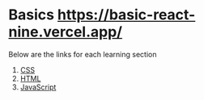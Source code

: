 # Basics https://basic-react-nine.vercel.app/

  

Below are the links for each learning section

1. [CSS](https://github.com/jitendrasoni/basic-react/blob/feture/basicsetup/README%20-%20CSS.md)
2. [HTML](https://github.com/jitendrasoni/basic-react/blob/feture/basicsetup/README%20-%20HTML.md)
3. [JavaScript](https://github.com/jitendrasoni/basic-react/blob/feture/basicsetup/README%20-%20JavaScript.md)
